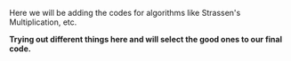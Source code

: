 Here we will be adding the codes for algorithms like Strassen's Multiplication, etc.

**Trying out different things here and will select the good ones to our final code.**
